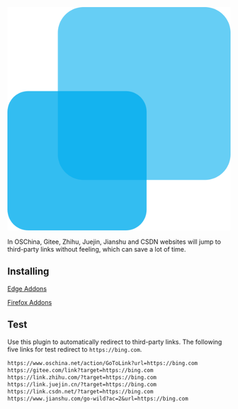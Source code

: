 [![autojump](logo.svg "autojump")](https://github.com/linbingquan/autojump)

In OSChina, Gitee, Zhihu, Juejin, Jianshu and CSDN websites will jump to
third-party links without feeling, which can save a lot of time.

## Installing

[Edge Addons](https://microsoftedge.microsoft.com/addons/detail/autojump/kbhcphjkaedjlbkhaikmjidejkppmkih)

[Firefox Addons](https://addons.mozilla.org/zh-CN/firefox/addon/autojump/)

## Test

Use this plugin to automatically redirect to third-party links. The following
five links for test redirect to `https://bing.com`.

```
https://www.oschina.net/action/GoToLink?url=https://bing.com
https://gitee.com/link?target=https://bing.com
https://link.zhihu.com/?target=https://bing.com
https://link.juejin.cn/?target=https://bing.com
https://link.csdn.net/?target=https://bing.com
https://www.jianshu.com/go-wild?ac=2&url=https://bing.com
```
